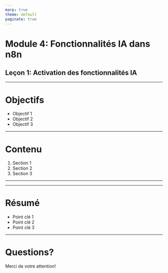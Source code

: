 ```yaml
---
marp: true
theme: default
paginate: true
---
```


# Module 4: Fonctionnalités IA dans n8n
## Leçon 1: Activation des fonctionnalités IA

---

# Objectifs

- Objectif 1
- Objectif 2
- Objectif 3

---

# Contenu

1. Section 1
2. Section 2
3. Section 3

---

<!-- Ajoutez d'autres diapositives ici -->

---

# Résumé

- Point clé 1
- Point clé 2
- Point clé 3

---

# Questions?

Merci de votre attention!
